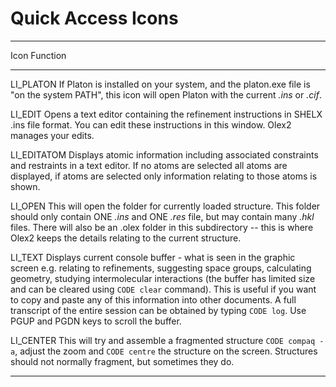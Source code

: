 # Quick Access Icons


-----------------------------------------------------------------------------
Icon       Function
------     ------------------------------------------------------------------
LI_PLATON   If Platon is installed on your system, and the platon.exe file is "on the system PATH", this icon will open Platon with the current *.ins* or *.cif*.

LI_EDIT     Opens a text editor containing the refinement instructions in SHELX .ins file format. You can edit these instructions in this window. Olex2 manages your edits.

LI_EDITATOM Displays atomic information including associated constraints and restraints in a text editor. If no atoms are selected all atoms are displayed, if atoms are selected only information relating to those atoms is shown.
 
LI_OPEN     This will open the folder for currently loaded structure. This folder should only contain ONE *.ins* and ONE *.res* file, but may contain many *.hkl* files. There will also be an .olex folder in this subdirectory -- this is where Olex2 keeps the details relating to the current structure.
 
LI_TEXT     Displays current console buffer - what is seen in the graphic screen e.g. relating to refinements, suggesting space groups, calculating geometry, studying intermolecular interactions (the buffer has limited size and can be cleared using `CODE clear` command). This is useful if you want to copy and paste any of this information into other documents. A full transcript of the entire session can be obtained by typing `CODE log`. Use PGUP and PGDN keys to scroll the buffer.
 
LI_CENTER   This will try and assemble a fragmented structure `CODE compaq -a`, adjust the zoom and `CODE centre` the structure on the screen. Structures should not normally fragment, but sometimes they do.

-----------------------------------------------------------------------------
